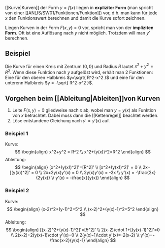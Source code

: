 [[Kurve|Kurven]] der Form $y=f(x)$ liegen in **expliziter Form** (man spricht von einer [[ANLIS/SW01/Funktionen/Funktion]]) vor, d.h. man kann für jede $x$ den Funktionswert berechnen und damit die Kurve sofort zeichnen.

Liegen Kurven in der Form $F(x,y) = 0$ vor, spricht man von der **impliziten Form**. Oft ist eine Auflösung nach $y$ nicht möglich. Trotzdem will man $y'$ berechnen.

## Beispiel
Die Kurve für einen Kreis mit Zentrum $(0,0)$ und Radius $R$ lautet $x^2+y^2=R^2$.
Wenn diese Funktion nach $y$ aufgelöst wird, erhält man 2 Funktionen: Eine für den oberen Halbkreis $y=\sqrt{ R^2-x^2 }$ und eine für den unterenn Halbkreis $y = -\sqrt{ R^2-x^2 }$. 

## Vorgehen beim [[Ableitung|Ableiten]]von Kurven
1. Leite $F(x,y) = 0$ gliedweise nach $x$ ab, wobei man $y=y(x)$ als Funktion von $x$ betrachtet. Dabei muss dann die [[Kettenregel]] beachtet werden.
2. Löse entstandene Gleichung nach $y' = y'(x)$ auf.
### Beispiel 1
Kurve:
$$
\begin{align}
x^2+y^2 = R^2 \\
x^2+(y(x))^2=R^2
\end{align}
$$
Ableitung:
$$
\begin{align}
[x^2+(y(x))^2]'=[R^2]' \\
[x^2+(y(x))^2]' = 0 \\
2x+[(y(x))^2]' = 0 \\
2x+2y(x)y'(x) = 0 \\
2y(x)y'(x) = -2x \\
y'(x) = -\frac{2x}{2y(x)} \\
y'(x) = -\frac{x}{y(x)} 
\end{align}
$$

### Beispiel 2
Kurve:
$$
\begin{align}
(x-2)^2+(y-1)^2=5^2 \\
(x-2)^2+(y(x)-1)^2=5^2
\end{align}
$$
Ableitung:
$$
\begin{align}
[(x-2)^2+(y(x)-1)^2]'=[5^2]' \\
2(x-2)\cdot 1+[(y(x)-1)^2]'=0 \\
2(x-2)+2(y(x)-1)\cdot y'(x)=0 \\
2(y(x)-1)\cdot y'(x)=-2(x-2) \\
y'(x)=-\frac{x-2}{y(x)-1}
\end{align}
$$


